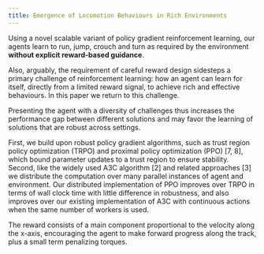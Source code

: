 ```yaml
---
title: Emergence of Locomotion Behaviours in Rich Environments
---
```


Using a novel scalable variant of policy gradient reinforcement learning, our agents learn to run, jump, crouch and turn as required by the environment **without explicit reward-based guidance**.

Also, arguably, the requirement of careful reward design sidesteps a primary challenge of reinforcement learning: how an agent can learn for itself, directly from a limited reward signal, to achieve rich and effective behaviours. In this paper we return to this challenge.

Presenting the agent with a diversity of challenges thus increases the performance gap between different solutions and may favor the learning of solutions that are robust across settings.

First, we build upon robust policy gradient algorithms, such as trust region policy optimization (TRPO) and proximal policy optimization (PPO) [7, 8], which bound parameter updates to a trust region to ensure stability. Second, like the widely used A3C algorithm [2] and related approaches [3] we distribute the computation over many parallel instances of agent and environment. Our distributed implementation of PPO improves over TRPO in terms of wall clock time with little difference in robustness, and also improves over our existing implementation of A3C with continuous actions when the same number of workers is used.

The reward consists of a main component proportional to the velocity along the x-axis, encouraging the agent to make forward progress along the track, plus a small term penalizing torques. 